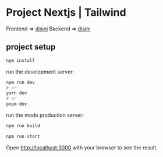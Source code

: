 # Project Nextjs | Tailwind

Frontend => [disini](https://the-north.netlify.app/)
Backend => [disini](https://github.com/THaetami/expressjs-typescript-api/tree/exploration1)

## project setup

```sh
npm install
```

run the development server:

```bash
npm run dev
# or
yarn dev
# or
pnpm dev
```

run the mode production server:

```bash
npm run build
```

```bash
npm run start
```

Open [http://localhost:3000](http://localhost:3000) with your browser to see the result.
